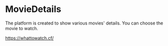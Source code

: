 # MovieDetails
The platform is created to show various movies' details. You can choose the movie to watch.

https://whattowatch.cf/
